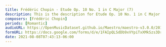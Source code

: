 ```yaml
---
title: Frédéric Chopin - Etude Op. 10 No. 1 in C Major (7)
description: This is the description for Etude Op. 10 No. 1 in C Major by Frédéric Chopin
composers: [Frédéric Chopin]
periods: [Romantic]
audioURL: https://OpenMusicDataset.github.io/Maestro/maestro-v3.0.0/2017/MIDI-Unprocessed_043_PIANO043_MID--AUDIO-split_07-06-17_Piano-e_1-03_wav--3.midi
formURL: https://docs.google.com/forms/d/e/1FAIpQLSdDb9xVYpiTxXMkSzs3DrxktXch_RxmzMMEb5zTW8DoReGjuw/viewform
date: 2021-08-08T07:43:13-06:00
---
```

